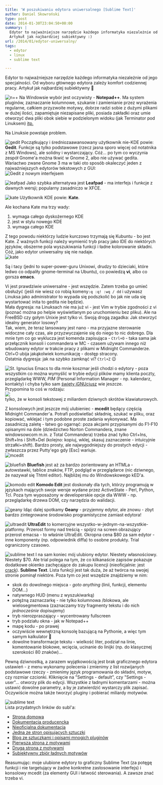 ```yaml
---
title: 'W poszukiwaniu edytora uniwersalnego [Sublime Text]'
author: Daniel Skowroński
type: post
date: 2014-01-30T23:04:50+00:00
summary: |
  Edytor to najważniejsze narzędzie każdego informatyka niezależnie od jego specjalności. Od wyboru głównego edytora zależy komfort codziennej pracy.
  Artykuł jak najbardziej subiektywny :)
url: /2014/01/edytor-uniwersalny/
tags:
  - edytor
  - linux
  - sublime text

---
```

Edytor to najważniejsze narzędzie każdego informatyka niezależnie od jego specjalności. Od wyboru głównego edytora zależy komfort codziennej pracy. Artykuł jak najbardziej subiektywny 🙂

![n++](http://www.zoneas.com/images/icons/notepad.png "Notepad++") Na Windowsie wybór jest oczywisty - **Notepad++**. Ma system pluginów, zaznaczanie kolumnowe, szukanie i zamienianie przez wyrażenia regularne, całkiem przyzwoite motywy, dobrze radzi sobie z dużymi plikami w dużej ilości, zapamiętuje niezapisane pliki, posiada zakładki oraz umie otworzyć dwa pliki obok siebie w podzielonym widoku (jak Terminator pod Linuksem) [itp.][1]  


Na Linuksie powstaje problem.

![gedit](http://osx.wdfiles.com/local--files/icon:gedit/gedit.png "gedit") Początkujący i średniozaawansowany użytkownik nie-KDE powie: **Gedit**. Funkcje są tylko podstawowe (rzecz jasna sporo więcej od notatnika z MS Windows), ale solidny i wystarczający. Cóż... po tym co wyczynia zespół Gnome'a można tkwić w Gnome 2, albo nie używać gedita. Wariactwo zwane Gnome 3 ma w taki oto sposób okaleczyć jeden z najważniejszych edytorów tekstowych z GUI:  
![Gedit z nowym interfejsem](http://www.omgubuntu.co.uk/wp-content/uploads/2014/01/gedit2.jpg "Gedit z nowym interfejsem")  


![leafpad](http://svgicons.o7a.net/official/leafpad.png "leafpad") Jako szybka alternatywa jest **Leafpad** - ma interfejs i funkcje z dawnych wersji; popularny zasadniczo w XFCE.  


![kate](https://cdn1.iconfinder.com/data/icons/nuvola2/128x128/apps/kate.png "kate") Użytkownik KDE powie: **Kate**.

Ale kochana Kate ma trzy wady: 

  1. wymaga całego dyskożernego KDE
  2. jest w stylu nowego KDE
  3. wymaga całego KDE

Z tego powodu niektórzy ludzie kurczowo trzymają się Kubuntu - bo jest Kate. Z ważnych funkcji należy wymienić tryb pracy jako IDE do niektórych języków, obszerne pola wyszukiwania funkcji i ładne kolorowanie składni. Cóż, jako edytor uniwersalny się nie nadaje.  
![kate](http://kate-editor.org/wp-content/uploads/2014/01/kwrite.png "kate") 

Są i tacy (jedni to super-power-guru Unixowi, drudzy to dzieciaki, które ledwo co odpaliły gnome-terminal na Ubuntu), co powiedzą **vi**, albo co gorsza **emacs**. 

Vi jest prawdziwie uniwersalne - jest wszędzie. Zatem trzeba go umieć obsłużyć (jeśli nie wiesz co robią komeny`:q :q! :wq / dd` i używasz Linuksa jako administrator to wypada się podszkolić bo jak nie uda się wystartować inita to gedita nie będzie).  
Mała dygresja: na Linuksach nie ma już vi - jest Vim w trybie zgodności z vi (poznać można po helpie wyświetlanym po uruchomieniu bez pliku). Ale na FreeBSD czy gołym Unixie jest tylko vi. Swoją drogą zagadka: <a onClick="alert('Posadzić newbie przed vi z klawiaturą dvoraka i kazać mu wyjść z programu');">Jak stworzyć idealny generator losowy?</a>  
Tak, wiem, że teraz lansowany jest nano - ma przyjazne sterowanie widoczne cały czas, ale przyzwyczajenie się do niego to nic dobrego. Dla mnie tym co go wyklucza jest komenda zapisująca - `Ctrl+O` - taka sama jak przełącznik konsoli i commandera w MC - czasem używam innego niż wbudowany edytor w trakcie pracy z plikami w Midnight Commanderze. Ctrl+O ubija jakąkolwiek komunikację - dostęp stracony.  
Ostatnia dygresja: jak na szybko zamknąć vi? `Ctrl+Z` 😉

![St. Ignucius](http://static3.wikia.nocookie.net/__cb20051225123709/uncyclopedia/images/b/bb/Ignucius.jpg "St. Ignucius") Emacs to dla mnie koszmar jeśli chodzi o edytory - poza wszystkim co można wymyślić w trybie edycji plików mamy klienta poczty, przeglądarkę WWW, _PIM_ (Personal Information Manager - np. kalendarz, kontakty) i chyba tylko sam [święty iGNUcjusz][2] wie jeszcze.  
Przypomina to coś w rodzaju:  
![](http://www.ultraedit.com/assets/images/ppUE/htmltools.png)  
tylko, że w konsoli tekstowej z miliardem dziwnych skrótów klawiaturowych.

Z konsolowych jest jeszcze mój ulubieniec - **mcedit** będący częścią Midnight Commander'a. Potrafi podświetlać składnię, szukać w pliku, oraz kopiować, wklejać i tym podobne proste zadania wykonywać. Ma zasadniczą zaletę - łatwo go ogarnąć: poza akcjami przypisanymi do F1-F10 opisanymi na dole (dziedzictwo Norton Commandera, znane windowsowcom m.in. z Total Commandera) trzeba znać tylko Ctrl+Ins, Shift+Ins i Shift+Del (kolejno: kopiuj, wklej, skasuj zaznaczenie - intuicyjnie strzałki+shift). Bardzo prosty, ale najwygodniejszy do prostych edycji - zwłaszcza przez Putty'ego gdy [Esc] wariuje.  
![mcedit](http://sclive.files.wordpress.com/2006/07/mcedit.jpg "mcedit") 

![bluefish](http://upload.wikimedia.org/wikipedia/commons/thumb/b/b9/Bluefish-icon.svg/120px-Bluefish-icon.svg.png "bluefish") **Bluefish** jest aż za bardzo zorientowany an HTMLa - autowstawki, tablice znaków, FTP, podgląd w przeglądarce (nic dziwnego, że nazywał się Thtml editor). Najbliżej mu do Windowskowego kED'a.

![komodo edit](http://rocketdock.com/images/screenshots/komodo_edit.png "komodo edit") **Komodo Edit** jest doskonały dla tych, którzy programują w językach mających swoje wersje wydane przez ActiveState - Perl, Python, Tcl. Poza tym wyposażony w developerskie opcje dla WWW - np. przeglądarkę drzewa DOM, czy narzędzia do walidacji. 

![geany](http://upload.wikimedia.org/wikipedia/commons/a/a0/Geany_logo.svg "geany") Idąc dalej spotkamy **Geany** - przyjemny edytor, ale znowu - zbyt bardzo zintegrowane środowisko programistyczne zamiast edytora!  

![ultraedit](http://www.iconhot.com/icon/png/quiet/256/ultra-edit.png "ultraedit") **UltraEdit** to komercyjne wszystko-w-jednym-na-wszystkie-platformy. Przerost formy nad treścią - spójrz na screen obrazujący przerost emacsa - to właśnie UltraEdit. Okropna cena $80 za sam edytor - inne komponenty (np. odpowiednik diffa) to osobne produkty. Trial ograniczony czasowo.  

![sublime text](http://c758482.r82.cf2.rackcdn.com/sublime_text_icon_2181.png "sublime text") I na sam koniec mój ulubiony edytor. Niestety własnościowy. Niestety $70. Ale trial polega na tym, że co kilkanaście zapisów pokazuje dodatkowe okienko zachęcające do zakupu licencji (nieoficjalnie: jest [crack][3]). **Sublime Text**. Lista funkcji jest tak duża, że aż twórca na swojej stronie pominął niektóre. Poza tym co jest wszędzie znajdziemy w nim: 

  * skok do dowolnego miejsca - _goto anything_ (linii, funkcji, elementu DOM...)
  * natywnego HUD (menu z wyszukiwarką)
  * potężną zaznaczarkę - nie tylko kolumnowa /blokowa, ale wielosegmentowa (zaznaczamy trzy fragmenty tekstu i do nich _jednocześnie_ dopisujemy)
  * tryb nierozpraszający - wycentrowany fullscreen
  * tryb podziału okna - jak w Notepad++
  * mapę kodu - po prawej
  * oczywiście wewnętrzną konsolę bazującą na Pythonie, a więc tym samym kalkulator 🙂
  * dowolne transformacje tekstu - wielkość liter, podział na linie, komentowanie blokowe, wcięcia, ucinanie do linijki (np. do klasycznej szerokości 80 znaków)...

Pewną dziwnostką, a zarazem wyjątkowością jest brak graficznego edytora ustawień - z menu wykonamy polecenia i zmienimy z list rozwijanych podstawowe rzeczy - zmienimy język programowania do składni, motyw, czy rozmiar czcionki. Kliknięcie na "Settings - default", czy "Settings - user"... otworzy plik do edycji. Wszystkie z ładnymi komentarzami - można ustawić dowolne parametry, a by je zatwierdzić wystarczy plik zapisać. Oczywiście można także tworzyć pluginy i pobierać miliardy motywów.

![sublime text](http://www.sublimetext.com/screenshots/alpha_goto_anything2_large.png "sublime text")  
Lista przydatnych linków do subl'a:  

  * [Strona domowa][4]
  * [Dokumentacja producencka][5]
  * [Nieoficjalna dokumentacja][6]
  * [Jedna ze stron opisujących sztuczki][7]
  * [Blog ze sztuczkami i opisami mnogich pluginów][8]
  * [Pierwsza strona z motywami][9]
  * [Druga strona z motywami][10]
  * [Subiektywny zbiór ładnych motywów][11]</li> 


Reasumując: moje ulubione edytory to graficzny Sublime Text (za potęgę funkcji i nie targetujący w żadne konkretne zastosowanie interfejs) i konsolowy mcedit (za elementy GUI i łatwość sterowania). A zawsze znać trzeba vi.

 [1]: http://notepad-plus-plus.org/features/
 [2]: http://uncyclopedia.wikia.com/wiki/St._Ignucius
 [3]: http://codifyme.wordpress.com/2013/02/04/convert-sublime-text-2-to-licensed-version/
 [4]: http://www.sublimetext.com/
 [5]: http://www.sublimetext.com/docs/3/
 [6]: http://docs.sublimetext.info/en/latest/index.html
 [7]: http://net.tutsplus.com/tutorials/tools-and-tips/sublime-text-2-tips-and-tricks/
 [8]: http://www.hongkiat.com/blog/sublime-text-tips/
 [9]: http://devthemez.com/themes/sublime-text-2
 [10]: http://colorsublime.com/
 [11]: http://www.masnun.com/2013/07/08/beautiful-themes-for-sublime-text-3.html